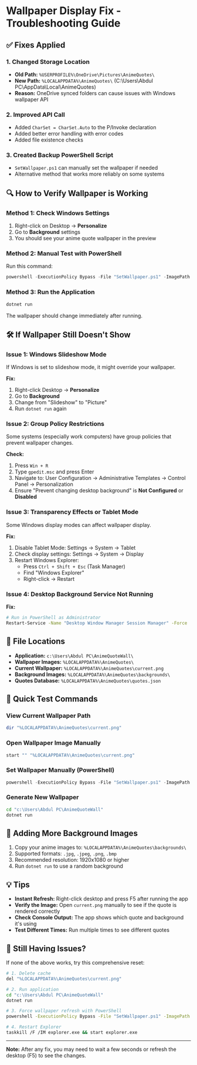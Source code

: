 # Wallpaper Display Fix - Troubleshooting Guide

## ✅ Fixes Applied

### 1. **Changed Storage Location**
- **Old Path:** `%USERPROFILE%\OneDrive\Pictures\AnimeQuotes\`
- **New Path:** `%LOCALAPPDATA%\AnimeQuotes\` (C:\Users\Abdul PC\AppData\Local\AnimeQuotes\)
- **Reason:** OneDrive synced folders can cause issues with Windows wallpaper API

### 2. **Improved API Call**
- Added `CharSet = CharSet.Auto` to the P/Invoke declaration
- Added better error handling with error codes
- Added file existence checks

### 3. **Created Backup PowerShell Script**
- `SetWallpaper.ps1` can manually set the wallpaper if needed
- Alternative method that works more reliably on some systems

## 🔍 How to Verify Wallpaper is Working

### Method 1: Check Windows Settings
1. Right-click on Desktop → **Personalize**
2. Go to **Background** settings
3. You should see your anime quote wallpaper in the preview

### Method 2: Manual Test with PowerShell
Run this command:
```powershell
powershell -ExecutionPolicy Bypass -File "SetWallpaper.ps1" -ImagePath "%LOCALAPPDATA%\AnimeQuotes\current.png"
```

### Method 3: Run the Application
```bash
dotnet run
```
The wallpaper should change immediately after running.

## 🛠️ If Wallpaper Still Doesn't Show

### Issue 1: Windows Slideshow Mode
If Windows is set to slideshow mode, it might override your wallpaper.

**Fix:**
1. Right-click Desktop → **Personalize**
2. Go to **Background**
3. Change from "Slideshow" to "Picture"
4. Run `dotnet run` again

### Issue 2: Group Policy Restrictions
Some systems (especially work computers) have group policies that prevent wallpaper changes.

**Check:**
1. Press `Win + R`
2. Type `gpedit.msc` and press Enter
3. Navigate to: User Configuration → Administrative Templates → Control Panel → Personalization
4. Ensure "Prevent changing desktop background" is **Not Configured** or **Disabled**

### Issue 3: Transparency Effects or Tablet Mode
Some Windows display modes can affect wallpaper display.

**Fix:**
1. Disable Tablet Mode: Settings → System → Tablet
2. Check display settings: Settings → System → Display
3. Restart Windows Explorer:
   - Press `Ctrl + Shift + Esc` (Task Manager)
   - Find "Windows Explorer"
   - Right-click → Restart

### Issue 4: Desktop Background Service Not Running
**Fix:**
```bash
# Run in PowerShell as Administrator
Restart-Service -Name "Desktop Window Manager Session Manager" -Force
```

## 📂 File Locations

- **Application:** `c:\Users\Abdul PC\AnimeQuoteWall\`
- **Wallpaper Images:** `%LOCALAPPDATA%\AnimeQuotes\` 
- **Current Wallpaper:** `%LOCALAPPDATA%\AnimeQuotes\current.png`
- **Background Images:** `%LOCALAPPDATA%\AnimeQuotes\backgrounds\`
- **Quotes Database:** `%LOCALAPPDATA%\AnimeQuotes\quotes.json`

## 🎯 Quick Test Commands

### View Current Wallpaper Path
```bash
dir "%LOCALAPPDATA%\AnimeQuotes\current.png"
```

### Open Wallpaper Image Manually
```bash
start "" "%LOCALAPPDATA%\AnimeQuotes\current.png"
```

### Set Wallpaper Manually (PowerShell)
```powershell
powershell -ExecutionPolicy Bypass -File "SetWallpaper.ps1" -ImagePath "%LOCALAPPDATA%\AnimeQuotes\current.png"
```

### Generate New Wallpaper
```bash
cd "c:\Users\Abdul PC\AnimeQuoteWall"
dotnet run
```

## 🎨 Adding More Background Images

1. Copy your anime images to: `%LOCALAPPDATA%\AnimeQuotes\backgrounds\`
2. Supported formats: `.jpg`, `.jpeg`, `.png`, `.bmp`
3. Recommended resolution: 1920x1080 or higher
4. Run `dotnet run` to use a random background

## 💡 Tips

- **Instant Refresh:** Right-click desktop and press F5 after running the app
- **Verify the Image:** Open `current.png` manually to see if the quote is rendered correctly
- **Check Console Output:** The app shows which quote and background it's using
- **Test Different Times:** Run multiple times to see different quotes

## 🐛 Still Having Issues?

If none of the above works, try this comprehensive reset:

```bash
# 1. Delete cache
del "%LOCALAPPDATA%\AnimeQuotes\current.png"

# 2. Run application
cd "c:\Users\Abdul PC\AnimeQuoteWall"
dotnet run

# 3. Force wallpaper refresh with PowerShell
powershell -ExecutionPolicy Bypass -File "SetWallpaper.ps1" -ImagePath "%LOCALAPPDATA%\AnimeQuotes\current.png"

# 4. Restart Explorer
taskkill /F /IM explorer.exe && start explorer.exe
```

---

**Note:** After any fix, you may need to wait a few seconds or refresh the desktop (F5) to see the changes.